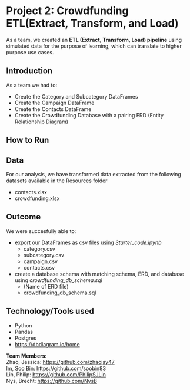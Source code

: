 # Project 2: Crowdfunding ETL(Extract, Transform, and Load)

As a team, we created an **ETL (Extract, Transform, Load) pipeline** using simulated data for the purpose of learning, which can translate to higher purpose use cases. 

## **Introduction**<br/>
As a team we had to: <br/>
* Create the Category and Subcategory DataFrames <br/>
* Create the Campaign DataFrame <br/>
* Create the Contacts DataFrame <br/>
* Create the Crowdfunding Database with a pairing ERD (Entity Relationship Diagram) <br/>


## **How to Run**


## **Data**
For our analysis, we have transformed data extracted from the following datasets available in the Resources folder <br/>
   * contacts.xlsx <br/>
   * crowdfunding.xlsx <br/>


## **Outcome**
We were succesfully able to: <br/>
* export our DataFrames as csv files using *Starter_code.ipynb* <br/>
    * category.csv <br/>
    * subcategory.csv <br/>
    * campaign.csv <br/>
    * contacts.csv <br/>
* create a database schema with matching schema, ERD, and database using *crowdfunding_db_schema.sql* <br/>
    * (Name of ERD file) <br/>
    * crowdfunding_db_schema.sql <br/>


## **Technology/Tools used**
* Python <br/>
* Pandas <br/>
* Postgres <br/>
* https://dbdiagram.io/home <br/>


**Team Members:** <br/>
Zhao, Jessica: https://github.com/zhaojay47 <br/>
Im, Soo Bin: https://github.com/soobin83 <br/>
Lin, Philip: https://github.com/PhilipSJLin <br/>
Nys, Brecht: https://github.com/NysB <br/>
